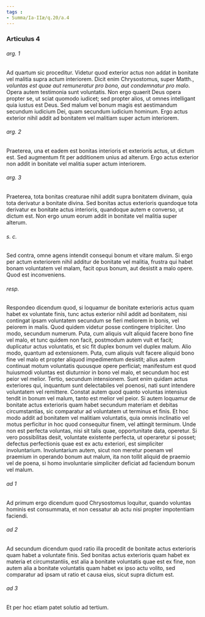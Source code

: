 ```yaml
---
tags : 
- Summa/Ia-IIæ/q.20/a.4
---
```


### Articulus 4

###### arg. 1
Ad quartum sic proceditur. Videtur quod exterior actus non addat in bonitate vel malitia supra actum interiorem. Dicit enim Chrysostomus, super Matth., *voluntas est quae aut remuneratur pro bono, aut condemnatur pro malo*. Opera autem testimonia sunt voluntatis. Non ergo quaerit Deus opera propter se, ut sciat quomodo iudicet; sed propter alios, ut omnes intelligant quia iustus est Deus. Sed malum vel bonum magis est aestimandum secundum iudicium Dei, quam secundum iudicium hominum. Ergo actus exterior nihil addit ad bonitatem vel malitiam super actum interiorem.

###### arg. 2
Praeterea, una et eadem est bonitas interioris et exterioris actus, ut dictum est. Sed augmentum fit per additionem unius ad alterum. Ergo actus exterior non addit in bonitate vel malitia super actum interiorem.

###### arg. 3
Praeterea, tota bonitas creaturae nihil addit supra bonitatem divinam, quia tota derivatur a bonitate divina. Sed bonitas actus exterioris quandoque tota derivatur ex bonitate actus interioris, quandoque autem e converso, ut dictum est. Non ergo unum eorum addit in bonitate vel malitia super alterum.

###### s. c.
Sed contra, omne agens intendit consequi bonum et vitare malum. Si ergo per actum exteriorem nihil additur de bonitate vel malitia, frustra qui habet bonam voluntatem vel malam, facit opus bonum, aut desistit a malo opere. Quod est inconveniens.

###### resp.
Respondeo dicendum quod, si loquamur de bonitate exterioris actus quam habet ex voluntate finis, tunc actus exterior nihil addit ad bonitatem, nisi contingat ipsam voluntatem secundum se fieri meliorem in bonis, vel peiorem in malis. Quod quidem videtur posse contingere tripliciter. Uno modo, secundum numerum. Puta, cum aliquis vult aliquid facere bono fine vel malo, et tunc quidem non facit, postmodum autem vult et facit; duplicatur actus voluntatis, et sic fit duplex bonum vel duplex malum. Alio modo, quantum ad extensionem. Puta, cum aliquis vult facere aliquid bono fine vel malo et propter aliquod impedimentum desistit; alius autem continuat motum voluntatis quousque opere perficiat; manifestum est quod huiusmodi voluntas est diuturnior in bono vel malo, et secundum hoc est peior vel melior. Tertio, secundum intensionem. Sunt enim quidam actus exteriores qui, inquantum sunt delectabiles vel poenosi, nati sunt intendere voluntatem vel remittere. Constat autem quod quanto voluntas intensius tendit in bonum vel malum, tanto est melior vel peior. Si autem loquamur de bonitate actus exterioris quam habet secundum materiam et debitas circumstantias, sic comparatur ad voluntatem ut terminus et finis. Et hoc modo addit ad bonitatem vel malitiam voluntatis, quia omnis inclinatio vel motus perficitur in hoc quod consequitur finem, vel attingit terminum. Unde non est perfecta voluntas, nisi sit talis quae, opportunitate data, operetur. Si vero possibilitas desit, voluntate existente perfecta, ut operaretur si posset; defectus perfectionis quae est ex actu exteriori, est simpliciter involuntarium. Involuntarium autem, sicut non meretur poenam vel praemium in operando bonum aut malum, ita non tollit aliquid de praemio vel de poena, si homo involuntarie simpliciter deficiat ad faciendum bonum vel malum.

###### ad 1
Ad primum ergo dicendum quod Chrysostomus loquitur, quando voluntas hominis est consummata, et non cessatur ab actu nisi propter impotentiam faciendi.

###### ad 2
Ad secundum dicendum quod ratio illa procedit de bonitate actus exterioris quam habet a voluntate finis. Sed bonitas actus exterioris quam habet ex materia et circumstantiis, est alia a bonitate voluntatis quae est ex fine, non autem alia a bonitate voluntatis quam habet ex ipso actu volito, sed comparatur ad ipsam ut ratio et causa eius, sicut supra dictum est.

###### ad 3
Et per hoc etiam patet solutio ad tertium.

